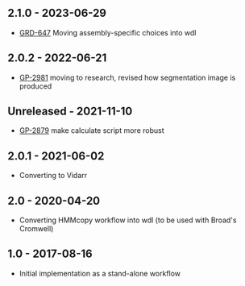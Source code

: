 ## 2.1.0 - 2023-06-29
- [GRD-647](https://jira.oicr.on.ca/browse/GRD-647) Moving assembly-specific choices into wdl
## 2.0.2 - 2022-06-21
- [GP-2981](https://jira.oicr.on.ca/browse/GP-2981) moving to research, revised how segmentation image is produced
## Unreleased - 2021-11-10
- [GP-2879](https://jira.oicr.on.ca/browse/GP-2879) make calculate script more robust
## 2.0.1 - 2021-06-02
- Converting to Vidarr
## 2.0 - 2020-04-20
- Converting HMMcopy workflow into wdl (to be used with Broad's Cromwell)
## 1.0 - 2017-08-16
- Initial implementation as a stand-alone workflow
